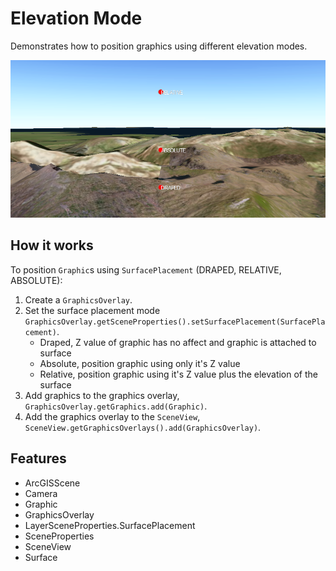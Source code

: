 <h1>Elevation Mode</h1>

<p>Demonstrates how to position graphics using different elevation modes.</p>

<p><img src="ElevationMode.png"/></p>

<h2>How it works</h2>

<p>To position <code>Graphic</code>s using <code>SurfacePlacement</code> (DRAPED, RELATIVE, ABSOLUTE):</p>

<ol>
  <li>Create a <code>GraphicsOverlay</code>.</li>
  <li>Set the surface placement mode <code>GraphicsOverlay.getSceneProperties().setSurfacePlacement(SurfacePlacement)</code>.
    <ul><li>Draped, Z value of graphic has no affect and graphic is attached to surface</li>
      <li>Absolute, position graphic using only it's Z value</li>
      <li>Relative, position graphic using it's Z value plus the elevation of the surface</li></ul></li>
  <li>Add graphics to the graphics overlay, <code>GraphicsOverlay.getGraphics.add(Graphic)</code>.</li>
  <li>Add the graphics overlay to the <code>SceneView</code>, <code>SceneView.getGraphicsOverlays().add(GraphicsOverlay)</code>.</li>
</ol>

<h2>Features</h2>

<ul>
  <li>ArcGISScene</li>
  <li>Camera</li>
  <li>Graphic</li>
  <li>GraphicsOverlay</li>
  <li>LayerSceneProperties.SurfacePlacement</li>
  <li>SceneProperties</li>
  <li>SceneView</li>
  <li>Surface</li>
</ul>


